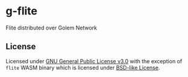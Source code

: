 # g-flite
Flite distributed over Golem Network

## License
Licensed under [GNU General Public License v3.0](LICENSE) with the exception of `flite` WASM binary
which is licensed under [BSD-like License](LICENSE.flite).